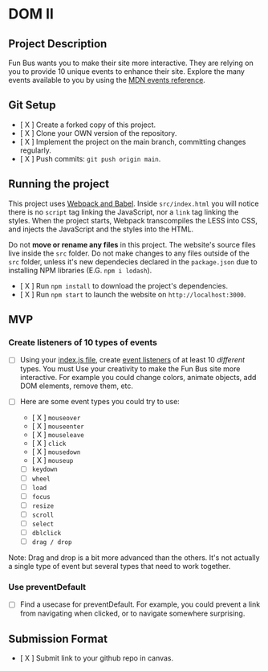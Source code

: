# DOM II

## Project Description

Fun Bus wants you to make their site more interactive. They are relying on you to provide 10 unique events to enhance their site. Explore the many events available to you by using the [MDN events reference](https://developer.mozilla.org/en-US/docs/Web/Events).

## Git Setup

* [ X ] Create a forked copy of this project.
* [ X ] Clone your OWN version of the repository.
* [ X ] Implement the project on the main branch, committing changes regularly.
* [ X ] Push commits: `git push origin main`.

## Running the project

This project uses [Webpack and Babel](https://bloomtech-1.wistia.com/medias/bhi99dwr2x). Inside `src/index.html` you will notice there is no `script` tag linking the JavaScript, nor a `link` tag linking the styles. When the project starts, Webpack transcompiles the LESS into CSS, and injects the JavaScript and the styles into the HTML.

Do not **move or rename any files** in this project. The website's source files live inside the `src` folder. Do not make changes to any files outside of the `src` folder, unless it's new dependecies declared in the `package.json` due to installing NPM libraries (E.G. `npm i lodash`).

* [ X ] Run `npm install` to download the project's dependencies.
* [ X ] Run `npm start` to launch the website on `http://localhost:3000`.

## MVP

### Create listeners of 10 types of events

* [ ] Using your [index.js file](src/index.js), create [event listeners](https://developer.mozilla.org/en-US/docs/Web/Events) of at least 10 _different_ types. You must Use your creativity to make the Fun Bus site more interactive. For example you could change colors, animate objects, add DOM elements, remove them, etc.

* [ ] Here are some event types you could try to use:
  * [ X ] `mouseover`
  * [ X ] `mouseenter`
  * [ X ] `mouseleave`
  * [ X ] `click`
  * [ X ] `mousedown`
  * [ X ] `mouseup`
  
  * [ ] `keydown`
  * [ ] `wheel`
  * [ ] `load`
  * [ ] `focus`
  * [ ] `resize`
  * [ ] `scroll`
  * [ ] `select`
  * [ ] `dblclick`
  * [ ] `drag / drop`

Note: Drag and drop is a bit more advanced than the others. It's not actually a single type of event but several types that need to work together.

### Use preventDefault

* [ ] Find a usecase for preventDefault. For example, you could prevent a link from navigating when clicked, or to navigate somewhere surprising.

## Submission Format

* [ X ] Submit link to your github repo in canvas.
